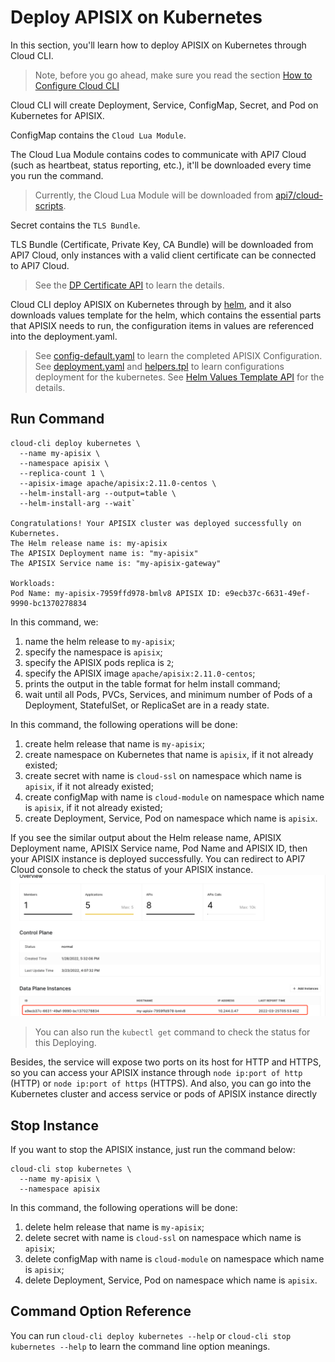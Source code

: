 Deploy APISIX on Kubernetes
=======================

In this section, you'll learn how to deploy APISIX on Kubernetes through Cloud CLI.

> Note, before you go ahead, make sure you read the section
> [How to Configure Cloud CLI](./configuring-cloud-cli.md)

Cloud CLI will create Deployment, Service, ConfigMap, Secret, and Pod on Kubernetes for APISIX.

ConfigMap contains the `Cloud Lua Module`.

The Cloud Lua Module contains codes to communicate with API7 Cloud (such as
heartbeat, status reporting, etc.), it'll be downloaded every time you run the command.

> Currently, the Cloud Lua Module will be downloaded from [api7/cloud-scripts](https://github.com/api7/cloud-scripts).

Secret contains the `TLS Bundle`.

TLS Bundle (Certificate, Private Key, CA Bundle) will be downloaded from API7
Cloud, only instances with a valid client certificate can be connected to API7 Cloud.

> See the
> [DP Certificate API](https://docs.az-staging.api7.cloud/swagger/#/controlplanes_operation/getCertificates)
> to learn the details.

Cloud CLI deploy APISIX on Kubernetes through by [helm](https://helm.sh/), and it also downloads values template for the helm, which contains
the essential parts that APISIX needs to run, the configuration items in values are referenced into the deployment.yaml.

> See [config-default.yaml](https://github.com/apache/apisix/blob/master/conf/config-default.yaml)
> to learn the completed APISIX Configuration.
> See [deployment.yaml](https://github.com/apache/apisix-helm-chart/blob/master/charts/apisix/templates/deployment.yaml)
> and [helpers.tpl](https://github.com/apache/apisix-helm-chart/blob/master/charts/apisix/templates/_helpers.tpl)
> to learn configurations deployment for the kubernetes.
> See [Helm Values Template API](https://docs.az-staging.api7.cloud/swagger/#/controlplanes_operation/getControlPlaneStartupConfig)
> for the details.


Run Command
-----------

```shell
cloud-cli deploy kubernetes \
  --name my-apisix \
  --namespace apisix \
  --replica-count 1 \
  --apisix-image apache/apisix:2.11.0-centos \
  --helm-install-arg --output=table \
  --helm-install-arg --wait`

Congratulations! Your APISIX cluster was deployed successfully on Kubernetes.
The Helm release name is: my-apisix
The APISIX Deployment name is: "my-apisix"
The APISIX Service name is: "my-apisix-gateway"

Workloads:
Pod Name: my-apisix-7959ffd978-bmlv8 APISIX ID: e9ecb37c-6631-49ef-9990-bc1370278834
```

In this command, we:

1. name the helm release to `my-apisix`;
2. specify the namespace is `apisix`;
3. specify the APISIX pods replica is `2`;
4. specify the APISIX image `apache/apisix:2.11.0-centos`;
5. prints the output in the table format for helm install command;
6. wait until all Pods, PVCs, Services, and minimum number of Pods of a Deployment, StatefulSet, or ReplicaSet are in a ready state.

In this command, the following operations will be done:

1. create helm release that name is `my-apisix`;
2. create namespace on Kubernetes that name is `apisix`, if it not already existed;
3. create secret with name is `cloud-ssl` on namespace which name is `apisix`, if it not already existed;
4. create configMap with name is `cloud-module` on namespace which name is `apisix`, if it not already existed;
5. create Deployment, Service, Pod on namespace which name is `apisix`.

If you see the similar output about the Helm release name, APISIX Deployment name, APISIX Service name, Pod Name and APISIX ID, then your
APISIX instance is deployed successfully. You can redirect to API7 Cloud console
to check the status of your APISIX instance.
![img.png](./deploy-apisix-on-kubernetes-succeed.png)

> You can also run the `kubectl get` command to check the status for this Deploying.

Besides, the service will expose two ports on its host for HTTP and HTTPS, so
you can access your APISIX instance through `node ip:port of http` (HTTP) or
`node ip:port of https` (HTTPS). And also, you can go into the Kubernetes 
cluster and access service or pods of APISIX instance directly

Stop Instance
-------------

If you want to stop the APISIX instance, just run the command below:

```shell
cloud-cli stop kubernetes \
  --name my-apisix \
  --namespace apisix
```

In this command, the following operations will be done:

1. delete helm release that name is `my-apisix`;
2. delete secret with name is `cloud-ssl` on namespace which name is `apisix`;
3. delete configMap with name is `cloud-module` on namespace which name is `apisix`;
4. delete Deployment, Service, Pod on namespace which name is `apisix`.


Command Option Reference
------------------------

You can run `cloud-cli deploy kubernetes --help` or `cloud-cli stop kubernetes --help` to learn 
the command line option meanings.